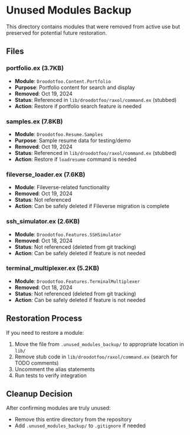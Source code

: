 # Unused Modules Backup

This directory contains modules that were removed from active use but preserved for potential future restoration.

## Files

### portfolio.ex (3.7KB)
- **Module**: `Droodotfoo.Content.Portfolio`
- **Purpose**: Portfolio content for search and display
- **Removed**: Oct 19, 2024
- **Status**: Referenced in `lib/droodotfoo/raxol/command.ex` (stubbed)
- **Action**: Restore if portfolio search feature is needed

### samples.ex (7.8KB)
- **Module**: `Droodotfoo.Resume.Samples`
- **Purpose**: Sample resume data for testing/demo
- **Removed**: Oct 19, 2024
- **Status**: Referenced in `lib/droodotfoo/raxol/command.ex` (stubbed)
- **Action**: Restore if `loadresume` command is needed

### fileverse_loader.ex (7.6KB)
- **Module**: Fileverse-related functionality
- **Removed**: Oct 19, 2024
- **Status**: Not referenced
- **Action**: Can be safely deleted if Fileverse migration is complete

### ssh_simulator.ex (2.6KB)
- **Module**: `Droodotfoo.Features.SSHSimulator`
- **Removed**: Oct 18, 2024
- **Status**: Not referenced (deleted from git tracking)
- **Action**: Can be safely deleted if feature is not needed

### terminal_multiplexer.ex (5.2KB)
- **Module**: `Droodotfoo.Features.TerminalMultiplexer`
- **Removed**: Oct 18, 2024
- **Status**: Not referenced (deleted from git tracking)
- **Action**: Can be safely deleted if feature is not needed

## Restoration Process

If you need to restore a module:

1. Move the file from `.unused_modules_backup/` to appropriate location in `lib/`
2. Remove stub code in `lib/droodotfoo/raxol/command.ex` (search for TODO comments)
3. Uncomment the alias statements
4. Run tests to verify integration

## Cleanup Decision

After confirming modules are truly unused:
- Remove this entire directory from the repository
- Add `.unused_modules_backup/` to `.gitignore` if needed
